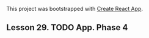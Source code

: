 This project was bootstrapped with [Create React App](https://github.com/facebook/create-react-app).

## Lesson 29. TODO App. Phase 4
